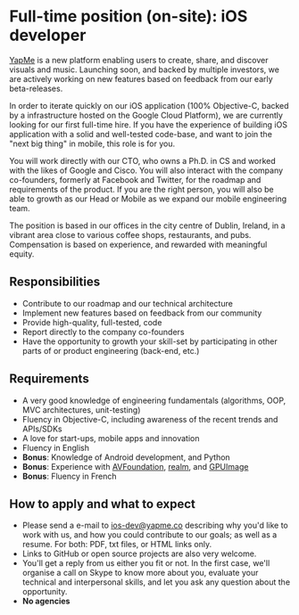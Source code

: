# Full-time position (on-site): iOS developer

[YapMe](https://www.yapme.co) is a new platform enabling users to create, share, and discover visuals and music. Launching soon, and backed by multiple investors, we are actively working on new features based on feedback from our early beta-releases.

In order to iterate quickly on our iOS application (100% Objective-C, backed by a infrastructure hosted on the Google Cloud Platform), we are currently looking for our first full-time hire. If you have the experience of building iOS application with a solid and well-tested code-base, and want to join the "next big thing" in mobile, this role is for you.

You will work directly with our CTO, who owns a Ph.D. in CS and worked with the likes of Google and Cisco. You will also interact with the company co-founders, formerly at Facebook and Twitter, for the roadmap and requirements of the product. If you are the right person, you will also be able to growth as our Head or Mobile as we expand our mobile engineering team.

The position is based in our offices in the city centre of Dublin, Ireland, in a vibrant area close to various coffee shops, restaurants, and pubs. Compensation is based on experience, and rewarded with meaningful equity.

## Responsibilities

- Contribute to our roadmap and our technical architecture
- Implement new features based on feedback from our community
- Provide high-quality, full-tested, code
- Report directly to the company co-founders
- Have the opportunity to growth your skill-set by participating in other parts of or product engineering (back-end, etc.)

## Requirements

- A very good knowledge of engineering fundamentals (algorithms, OOP, MVC architectures, unit-testing)
- Fluency in Objective-C, including awareness of the recent trends and APIs/SDKs
- A love for start-ups, mobile apps and innovation
- Fluency in English
- **Bonus**: Knowledge of Android development, and Python
- **Bonus**: Experience with [AVFoundation](https://developer.apple.com/av-foundation/), [realm](http://realm.io), and [GPUImage](https://github.com/BradLarson/GPUImage)
- **Bonus**: Fluency in French

## How to apply and what to expect

- Please send a e-mail to <ios-dev@yapme.co> describing why you'd like to work with us, and how you could contribute to our goals; as well as a resume. For both: PDF, txt files, or HTML links only.
- Links to GitHub or open source projects are also very welcome.
- You'll get a reply from us either you fit or not. In the first case, we'll organise a call on Skype to know more about you, evaluate your technical and interpersonal skills, and let you ask any question about the opportunity.
- **No agencies**
